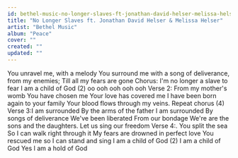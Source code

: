 ```yaml
---
id: bethel-music-no-longer-slaves-ft-jonathan-david-helser-melissa-helser
title: "No Longer Slaves ft. Jonathan David Helser & Melissa Helser"
artist: "Bethel Music"
album: "Peace"
cover: ""
created: ""
updated: ""
---
```


You unravel me, with a melody
You surround me with a song  of deliverance, from my enemies;
Till all my fears are gone
Chorus: I'm no longer a slave to fear
    I am a child of God (2)
  oo ooh ooh ooh ooh
 Verse 2: From my mother's womb
      You have chosen me
       Your love has covered me
      I have been born again to
    your family
    Your blood flows through my
    veins.
    Repeat chorus (4)
 Verse 3:I am surrounded
     By the arms of the father
     I am surrounded
     By songs of deliverance
     We've been liberated
      From our bondage
       We're are the sons and the
      daughters.
      Let us sing our freedom
Verse 4:. You split the sea
      So I can walk right through
      it
      My fears are drowned in
      perfect love
      You rescued me so I can
       stand and sing
       I am a child of God (2)
       I am a child of God
       Yes I am a hold of God